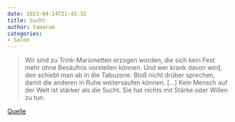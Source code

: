 ```yaml
---
date: 2023-04-14T21:43:31
title: Sucht
author: tamarue
categories: 
- Salon
---
```



> Wir sind zu Trink-Marionetten erzogen worden, die sich kein Fest mehr ohne Besäufnis vorstellen können. Und wer krank davon wird, den schiebt man ab in die Tabuzone. Bloß nicht drüber sprechen, damit die anderen in Ruhe weitersaufen können. [...] Kein Mensch auf der Welt ist stärker als die Sucht. Sie hat nichts mit Stärke oder Willen zu tun. 

[Quelle](https://www.spiegel.de/gesundheit/mimi-fiedler-ueber-ihren-alkoholismus-ich-hatte-einfach-glueck-nicht-daran-zu-sterben-a-1cf6d81d-4cbd-401e-9514-5ef592382a8b)